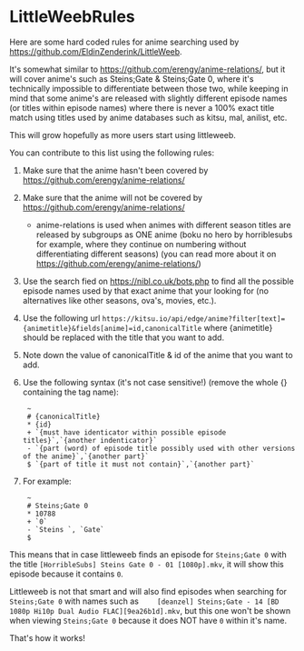 # LittleWeebRules
Here are some hard coded rules for anime searching used by https://github.com/EldinZenderink/LittleWeeb.

It's somewhat similar to https://github.com/erengy/anime-relations/, but it will cover anime's such as Steins;Gate & Steins;Gate 0, where it's technically impossible to differentiate between those two, while keeping in mind that some anime's are released with slightly different episode names (or titles within episode names) where there is never a 100% exact title match using titles used by anime databases such as kitsu, mal, anilist, etc. 

This will grow hopefully as more users start using littleweeb.

You can contribute to this list using the following rules:

1. Make sure that the anime hasn't been covered by https://github.com/erengy/anime-relations/
2. Make sure that the anime will not be covered by https://github.com/erengy/anime-relations/
    - anime-relations is used when animes with different season titles are released by subgroups as ONE anime (boku no hero by horriblesubs for example, where they continue on numbering without differentiating different seasons) (you can read more about it on https://github.com/erengy/anime-relations/)
 
3. Use the search fied on https://nibl.co.uk/bots.php to find all the possible episode names used by that exact anime that your looking for (no alternatives like other seasons, ova's, movies, etc.).

4. Use the following url `https://kitsu.io/api/edge/anime?filter[text]={animetitle}&fields[anime]=id,canonicalTitle` where {animetitle} should be replaced with the title that you want to add.

5. Note down the value of canonicalTitle & id of the anime that you want to add.

6. Use the following syntax (it's not case sensitive!) (remove the whole {} containing the tag name):

        ~
        # {canonicalTitle}
        * {id}
        + `{must have identicator within possible episode titles}`,`{another indenticator}`
        - `{part (word) of episode title possibly used with other versions of the anime}`,`{another part}`
        $ `{part of title it must not contain}`,`{another part}`
    
7. For example:

        ~
        # Steins;Gate 0
        * 10788
        + `0`
        - `Steins `, `Gate`
        $
    
This means that in case littleweeb finds an episode for `Steins;Gate 0` with the title `[HorribleSubs] Steins Gate 0 - 01 [1080p].mkv`, it will show this episode because it contains `0`.

Littleweeb is not that smart and will also find episodes when searching for `Steins;Gate 0` with names such as `	[deanzel] Steins;Gate - 14 [BD 1080p Hi10p Dual Audio FLAC][9ea26b1d].mkv`, but this one won't be shown when viewing `Steins;Gate 0` because it does NOT have ` 0 ` within it's name. 

That's how it works!


